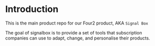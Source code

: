# Introduction 

This is the main product repo for our Four2 product, AKA `Signal Box`

The goal of signalbox is to provide a set of tools that subscription companies can use to adapt, change, and personalise their products.

